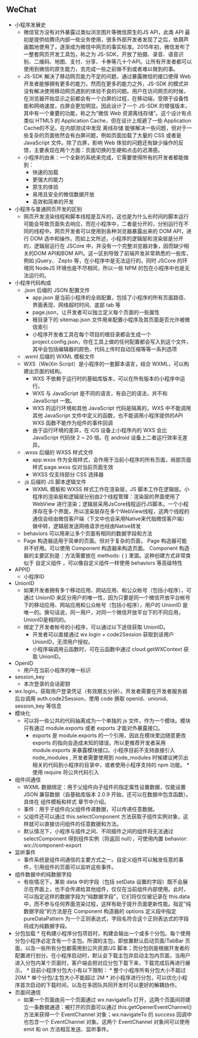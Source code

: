 ## WeChat

* 小程序发展史
	* ​微信官方没有对外暴露过类似浏览图片等微信原生的JS API，此类 API 最初是提供给腾讯内部一些业务使用，很多外部开发者发现了之后，依葫芦画瓢地使用了，逐渐成为微信中网页的事实标准。2015年初，微信发布了一整套网页开发工具包，称之为 JS-SDK，开放了拍摄、录音、语音识别、二维码、地图、支付、分享、卡券等几十个API。让所有开发者都可以使用到微信的原生能力，去完成一些之前做不到或者难以做到的事。
	* JS-SDK 解决了移动网页能力不足的问题，通过暴露微信的接口使得 Web 开发者能够拥有更多的能力，然而在更多的能力之外，JS-SDK 的模式并没有解决使用移动网页遇到的体验不良的问题。用户在访问网页的时候，在浏览器开始显示之前都会有一个白屏的过程，在移动端，受限于设备性能和网络速度，白屏会更加明显。因此设计了一个 JS-SDK 的增强版本，其中有一个重要的功能，称之为“微信 Web 资源离线存储”。这个设计有点类似 HTML5 的 Application Cache，但在设计上规避了一些 Application Cache的不足。在内部测试中发现 离线存储 能够解决一些问题，但对于一些复杂的页面依然会有白屏问题，例如页面加载了大量的 CSS 或者是 JavaScript 文件。​除了白屏，影响 Web 体验的问题还有缺少操作的反馈，主要表现在两个方面：页面切换的生硬和点击的迟滞感。
	* 小程序的由来：一个全新的系统来完成，它需要使得所有的开发者都能做到：
		* 快速的加载
		* 更强大的能力
		* 原生的体验
		* 易用且安全的微信数据开放
		* 高效和简单的开发
* 小程序与普通网页开发的区别
	* 网页开发渲染线程和脚本线程是互斥的，这也是为什么长时间的脚本运行可能会导致页面失去响应，而在小程序中，二者是分开的，分别运行在不同的线程中。网页开发者可以使用到各种浏览器暴露出来的 DOM API，进行 DOM 选中和操作。而如上文所述，小程序的逻辑层和渲染层是分开的，逻辑层运行在 JSCore 中，并没有一个完整浏览器对象，因而缺少相关的DOM API和BOM API。这一区别导致了前端开发非常熟悉的一些库，例如 jQuery、 Zepto 等，在小程序中是无法运行的。同时 JSCore 的环境同 NodeJS 环境也是不尽相同，所以一些 NPM 的包在小程序中也是无法运行的。
* 小程序代码构成
	* .json 后缀的 JSON 配置文件
		* app.json 是当前小程序的全局配置，包括了小程序的所有页面路径、界面表现、网络超时时间、底部 tab 等
		* page.json，让开发者可以独立定义每个页面的一些属性
		* 根目录下的 sitemap.json 文件用来配置小程序及其页面是否允许被微信索引
		* 小程序开发者工具在每个项目的根目录都会生成一个 project.config.json，你在工具上做的任何配置都会写入到这个文件，其中会包括编辑器的颜色、代码上传时自动压缩等等一系列选项
	* .wxml 后缀的 WXML 模板文件
	* WXS（WeiXin Script）是小程序的一套脚本语言，结合 WXML，可以构建出页面的结构。
		* WXS 不依赖于运行时的基础库版本，可以在所有版本的小程序中运行。
		* WXS 与 JavaScript 是不同的语言，有自己的语法，并不和 JavaScript 一致。
		* WXS 的运行环境和其他 JavaScript 代码是隔离的，WXS 中不能调用其他 JavaScript 文件中定义的函数，也不能调用小程序提供的API WXS 函数不能作为组件的事件回调
		* 由于运行环境的差异，在 iOS 设备上小程序内的 WXS 会比 JavaScript 代码快 2 ~ 20 倍。在 android 设备上二者运行效率无差异。
	* .wxss 后缀的 WXSS 样式文件
		* app.wxss 作为全局样式，会作用于当前小程序的所有页面，局部页面样式 page.wxss 仅对当前页面生效
		* WXSS 仅支持部分 CSS 选择器
	* .js 后缀的 JS 脚本逻辑文件
		* WXML 模板和 WXSS 样式工作在渲染层，JS 脚本工作在逻辑层。小程序的渲染层和逻辑层分别由2个线程管理：渲染层的界面使用了WebView 进行渲染；逻辑层采用JsCore线程运行JS脚本。一个小程序存在多个界面，所以渲染层存在多个WebView线程，这两个线程的通信会经由微信客户端（下文中也会采用Native来代指微信客户端）做中转，逻辑层发送网络请求也经由Native转发
	* behaviors 可以用来让多个页面有相同的数据字段和方法
	* Page 构造器适用于简单的页面。但对于复杂的页面， Page 构造器可能并不好用。可以使用 Component 构造器来构造页面。 Component 构造器的主要区别是：方法需要放在 methods: { } 里面。这种创建方式非常类似于 自定义组件 ，可以像自定义组件一样使用 behaviors 等高级特性
* APPID
	* 小程序ID
* UnionID
	 * 如果开发者拥有多个移动应用、网站应用、和公众帐号（包括小程序），可通过 UnionID 来区分用户的唯一性，因为只要是同一个微信开放平台帐号下的移动应用、网站应用和公众帐号（包括小程序），用户的 UnionID 是唯一的。换句话说，同一用户，对同一个微信开放平台下的不同应用，UnionID是相同的。
	 * 绑定了开发者帐号的小程序，可以通过以下途径获取 UnionID。
		* 开发者可以直接通过 wx.login + code2Session 获取到该用户 UnionID，无须用户授权。
		* 小程序端调用云函数时，可在云函数中通过 cloud.getWXContext 获取 UnionID。
* OpenID
	* 用户在当前小程序的唯一标识
* session_key 
	* 本次登录的会话密钥
* wx.login，获取用户登录凭证（有效期五分钟）。开发者需要在开发者服务器后台调用 auth.code2Session，使用 code 换取 openid、unionid、session_key 等信息
* 模块化
	* 可以将一些公共的代码抽离成为一个单独的 js 文件，作为一个模块。模块只有通过 module.exports 或者 exports 才能对外暴露接口。
		* exports 是 module.exports 的一个引用，因此在模块里边随意更改 exports 的指向会造成未知的错误。所以更推荐开发者采用 module.exports 来暴露模块接口。小程序目前不支持直接引入 node_modules , 开发者需要使用到 node_modules 时候建议拷贝出相关的代码到小程序的目录中，或者使用小程序支持的 npm 功能。			* 使用 require 将公共代码引入
* 组件间通信
	* WXML 数据绑定：用于父组件向子组件的指定属性设置数据，仅能设置 JSON 兼容数据（自基础库版本 2.0.9 开始，还可以在数据中包含函数）。具体在 组件模板和样式 章节中介绍。
    * 事件：用于子组件向父组件传递数据，可以传递任意数据。
	* 父组件还可以通过 this.selectComponent 方法获取子组件实例对象，这样就可以直接访问组件的任意数据和方法。
	* 默认情况下，小程序与插件之间、不同插件之间的组件将无法通过 selectComponent 得到组件实例（将返回 null），可使用内置 behavior: wx://component-export
* 监听事件
	* 事件系统是组件间通信的主要方式之一。自定义组件可以触发任意的事件，引用组件的页面可以监听这些事件。
* 组件数据中的纯数据字段
	* 有些情况下，某些 data 中的字段（包括 setData 设置的字段）既不会展示在界面上，也不会传递给其他组件，仅仅在当前组件内部使用。此时，可以指定这样的数据字段为“纯数据字段”，它们将仅仅被记录在 this.data 中，而不参与任何界面渲染过程，这样有助于提升页面更新性能。指定“纯数据字段”的方法是在 Component 构造器的 options 定义段中指定 pureDataPattern 为一个正则表达式，字段名符合这个正则表达式的字段将成为纯数据字段。
* 分包加载
		* 在构建小程序分包项目时，构建会输出一个或多个分包。每个使用分包小程序必定含有一个主包。所谓的主包，即放置默认启动页面/TabBar 页面，以及一些所有分包都需用到公共资源/JS 脚本；而分包则是根据开发者的配置进行划分。在小程序启动时，默认会下载主包并启动主包内页面，当用户进入分包内某个页面时，客户端会把对应分包下载下来，下载完成后再进行展示。
		* 目前小程序分包大小有以下限制：
			* 整个小程序所有分包大小不超过 20M
			* 单个分包/主包大小不能超过 2M
			* 对小程序进行分包，可以优化小程序首次启动的下载时间，以及在多团队共同开发时可以更好的解耦协作。
* 页面间通信
	* 如果一个页面由另一个页面通过 wx.navigateTo 打开，这两个页面间将建立一条数据通道：被打开的页面可以通过 this.getOpenerEventChannel() 方法来获得一个 EventChannel 对象；wx.navigateTo 的 success 回调中也包含一个 EventChannel 对象。这两个 EventChannel 对象间可以使用 emit 和 on 方法相互发送、监听事件。




